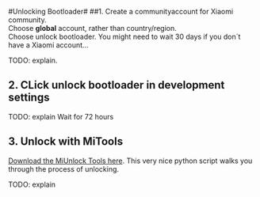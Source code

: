 #Unlocking Bootloader#
##1. Create a communityaccount for Xiaomi community. \
Choose **global** account, rather than country/region. \
Choose unlock bootloader. You might need to wait 30 days if you don´t have a Xiaomi account...

TODO: explain.

## 2. CLick unlock bootloader in development settings
TODO: explain
Wait for 72 hours

## 3. Unlock with MiTools 
[Download the MiUnlock Tools here](https://github.com/offici5l/MiUnlockTool). This very nice python script walks you through the process of unlocking.

TODO: explain
